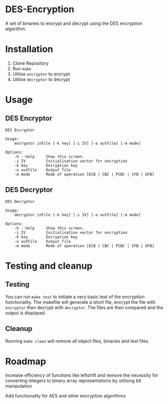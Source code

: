 # DES-Encryption

A set of binaries to encrypt and decrypt using the DES encryption algorithm.

# Installation

1. Clone Repository 
2. Run `make`
3. Utilise `encryptor` to encrypt
4. Utilise `decryptor` to decrypt

# Usage

## DES Encryptor

```
DES Encryptor

Usage:
    encryptor inFile [-k key] [-i IV] [-o outFile] [-m mode]

Options:
    -h --help     Show this screen.
    -i IV         Initialisation vector for encryption
    -k key        Encryption key
    -o outFile    Output file
    -m mode       Mode of operation [ECB | CBC | PCBC | CFB | OFB]
```

## DES Decryptor

```
DES Decryptor

Usage:
    decryptor inFile [-k key] [-i IV] [-o outFile] [-m mode]

Options:
    -h --help     Show this screen.
    -i IV         Initialisation vector for encryption
    -k key        Encryption key
    -o outFile    Output file
    -m mode       Mode of operation [ECB | CBC | PCBC | CFB | OFB]
```

# Testing and cleanup

## Testing
You can run `make test` to initiate a very basic test of the encryption functionality.
The makefile will generate a short file, encrypt the file with `encryptor` then decrypt with `decryptor`. 
The files are then compared and the output is displayed. 

## Cleanup

Running `make clean` will remove all object files, binaries and test files.


# Roadmap

Increase efficiency of functions like leftshift
and remove the necessity for converting integers to binary array representations by utilising bit manipulation

Add functionality for AES and other encryption algorithms
